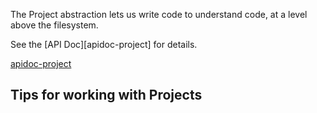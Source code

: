 The Project abstraction lets us write code to understand code, at a level above the filesystem.

See the [API Doc][apidoc-project] for details.

[apidoc-project](https://atomist.github.io/automation-client/interfaces/_lib_project_project_.project.html)

## Tips for working with Projects
